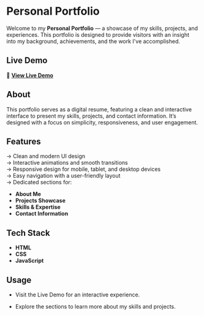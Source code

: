# **Personal Portfolio**

Welcome to my **Personal Portfolio** — a showcase of my skills, projects, and experiences. This portfolio is designed to provide visitors with an insight into my background, achievements, and the work I've accomplished.

## **Live Demo**
🔗 [**View Live Demo**](https://thirilojan.github.io/Portfolio)

## **About**
This portfolio serves as a digital resume, featuring a clean and interactive interface to present my skills, projects, and contact information. It’s designed with a focus on simplicity, responsiveness, and user engagement.

## **Features**
→	 Clean and modern UI design  
→	 Interactive animations and smooth transitions  
→	 Responsive design for mobile, tablet, and desktop devices  
→	 Easy navigation with a user-friendly layout  
→	 Dedicated sections for:  
  - **About Me**  
  - **Projects Showcase**  
  - **Skills & Expertise**  
  - **Contact Information**  


## **Tech Stack**
- **HTML**  
- **CSS**  
- **JavaScript**  


## **Usage**

- Visit the Live Demo for an interactive experience.

- Explore the sections to learn more about my skills and projects.
